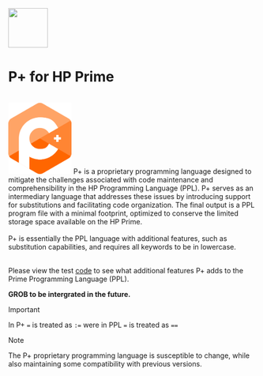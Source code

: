 <img src="../../../Insoft-UK/blob/main/assets/logo.svg" width="80" height="80" />

# P+ for HP Prime

<br />
<img src="https://raw.githubusercontent.com/Insoft-UK/PrimePlus/main/assets/P+_Logo.svg" style="width: 128px" />
P+ is a proprietary programming language designed to mitigate the challenges associated with code maintenance and comprehensibility in the HP Programming Language (PPL). P+ serves as an intermediary language that addresses these issues by introducing support for substitutions and facilitating code organization. The final output is a PPL program file with a minimal footprint, optimized to conserve the limited storage space available on the HP Prime.
<br/><br/>
P+ is essentially the PPL language with additional features, such as substitution capabilities, and requires all keywords to be in lowercase.
<br/><br/>

Please view the test <a href="https://github.com/Insoft-UK/PrimePlus/blob/main/examples/test.pp">code</a> to see what additional features P+ adds to the Prime Programming Language (PPL).

<b>GROB to be intergrated in the future.</b>

>[!IMPORTANT]
In P+ `=` is treated as `:=` were in PPL `=` is treated as `==`

>[!NOTE]
The P+ proprietary programming language is susceptible to change, while also maintaining some compatibility with previous versions.
